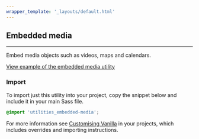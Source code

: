 ```yaml
---
wrapper_template: '_layouts/default.html'
---
```


## Embedded media

<hr>

Embed media objects such as videos, maps and calendars.

<a href="/examples/utilities/embedded-media/" class="js-example" data-height="600">
View example of the embedded media utility
</a>

### Import

To import just this utility into your project, copy the snippet below and include it in your main Sass file.

```scss
@import 'utilities_embedded-media';
```

For more information see [Customising Vanilla](/customising-vanilla/) in your projects, which includes overrides and importing instructions.
